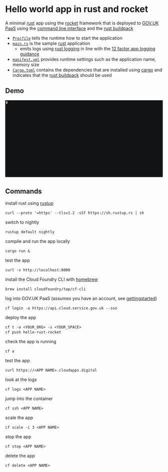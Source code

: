 # Hello world app in rust and rocket 

A minimal [rust] app using the [rocket] framework that is deployed to [GOV.UK PaaS] using the [command line interface] and the [rust buildpack]

- [`Procfile`](Procfile) tells the runtime how to start the application 
- [`main.rs`](src/main.rs) is the sample [rust] application
  - emits logs using [rust logging](XXXX) in line with the [12 factor app logging guidance](https://12factor.net/logs)
- [`manifest.yml`](manifest.yml) provides runtime settings such as the application name, memory size 
- [`Cargo.toml`](Cargo.toml) contains the dependencies that are installed using [cargo] and indicates that the [rust buildpack] should be used


## Demo

[![](rust-rocket.gif)](https://asciinema.org/a/XXXXXXXX?speed=4&size=medium&autoplay=1)

## Commands

install rust using [rustup]
```
curl --proto '=https' --tlsv1.2 -sSf https://sh.rustup.rs | sh
```

switch to nightly 
```
rustup default nightly
```

compile and run the app locally
```
cargo run &
```

test the app
```
curl -v http://localhost:8000
```

install the Cloud Foundry CLI with [homebrew]

```
brew install cloudfoundry/tap/cf-cli
```

log into GOV.UK PaaS (assumes you have an account, see [gettingstarted])

```
cf login -a https://api.cloud.service.gov.uk --sso
```

deploy the app
```
cf t -o <YOUR_ORG> -s <YOUR_SPACE>
cf push hello-rust-rocket
```

check the app is running
```
cf a
```

test the app
```
curl https://<APP NAME>.cloudapps.digital
```

look at the logs
```
cf logs <APP NAME>
```

jump into the container

```
cf ssh <APP NAME>
```

scale the app
```
cf scale -i 3 <APP NAME>
```

stop the app
```
cf stop <APP NAME>
```

delete the app
```
cf delete <APP NAME>
```

[cargo]: https://doc.rust-lang.org/cargo/getting-started/installation.html
[command line interface]: https://docs.cloud.service.gov.uk/get_started.html#set-up-the-cloud-foundry-command-line
[gettingstarted]: https://www.cloud.service.gov.uk/get-started/
[GOV.UK PaaS]: https://docs.cloud.service.gov.uk
[homebrew]: https://brew.sh
[rocket]: https://rocket.rs/
[rust buildpack]: https://github.com/alphagov/cf-buildpack-rust
[rust logging]: https://docs.rs/log/0.4.11/log/
[rust]: https://www.rust-lang.org/
[rustup]: https://rustup.rs/
